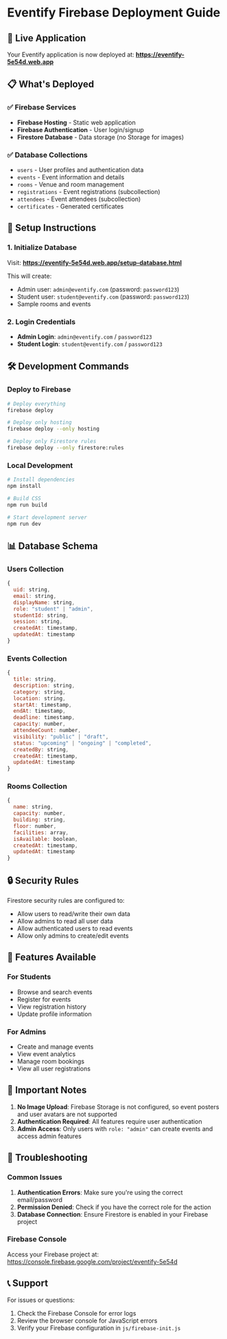 # Eventify Firebase Deployment Guide

## 🚀 Live Application

Your Eventify application is now deployed at: **https://eventify-5e54d.web.app**

## 📋 What's Deployed

### ✅ Firebase Services
- **Firebase Hosting** - Static web application
- **Firebase Authentication** - User login/signup
- **Firestore Database** - Data storage (no Storage for images)

### ✅ Database Collections
- `users` - User profiles and authentication data
- `events` - Event information and details
- `rooms` - Venue and room management
- `registrations` - Event registrations (subcollection)
- `attendees` - Event attendees (subcollection)
- `certificates` - Generated certificates

## 🔧 Setup Instructions

### 1. Initialize Database
Visit: **https://eventify-5e54d.web.app/setup-database.html**

This will create:
- Admin user: `admin@eventify.com` (password: `password123`)
- Student user: `student@eventify.com` (password: `password123`)
- Sample rooms and events

### 2. Login Credentials
- **Admin Login**: `admin@eventify.com` / `password123`
- **Student Login**: `student@eventify.com` / `password123`

## 🛠️ Development Commands

### Deploy to Firebase
```bash
# Deploy everything
firebase deploy

# Deploy only hosting
firebase deploy --only hosting

# Deploy only Firestore rules
firebase deploy --only firestore:rules
```

### Local Development
```bash
# Install dependencies
npm install

# Build CSS
npm run build

# Start development server
npm run dev
```

## 📊 Database Schema

### Users Collection
```javascript
{
  uid: string,
  email: string,
  displayName: string,
  role: "student" | "admin",
  studentId: string,
  session: string,
  createdAt: timestamp,
  updatedAt: timestamp
}
```

### Events Collection
```javascript
{
  title: string,
  description: string,
  category: string,
  location: string,
  startAt: timestamp,
  endAt: timestamp,
  deadline: timestamp,
  capacity: number,
  attendeeCount: number,
  visibility: "public" | "draft",
  status: "upcoming" | "ongoing" | "completed",
  createdBy: string,
  createdAt: timestamp,
  updatedAt: timestamp
}
```

### Rooms Collection
```javascript
{
  name: string,
  capacity: number,
  building: string,
  floor: number,
  facilities: array,
  isAvailable: boolean,
  createdAt: timestamp,
  updatedAt: timestamp
}
```

## 🔒 Security Rules

Firestore security rules are configured to:
- Allow users to read/write their own data
- Allow admins to read all user data
- Allow authenticated users to read events
- Allow only admins to create/edit events

## 🎯 Features Available

### For Students
- Browse and search events
- Register for events
- View registration history
- Update profile information

### For Admins
- Create and manage events
- View event analytics
- Manage room bookings
- View all user registrations

## 🚨 Important Notes

1. **No Image Upload**: Firebase Storage is not configured, so event posters and user avatars are not supported
2. **Authentication Required**: All features require user authentication
3. **Admin Access**: Only users with `role: "admin"` can create events and access admin features

## 🔧 Troubleshooting

### Common Issues
1. **Authentication Errors**: Make sure you're using the correct email/password
2. **Permission Denied**: Check if you have the correct role for the action
3. **Database Connection**: Ensure Firestore is enabled in your Firebase project

### Firebase Console
Access your Firebase project at: https://console.firebase.google.com/project/eventify-5e54d

## 📞 Support

For issues or questions:
1. Check the Firebase Console for error logs
2. Review the browser console for JavaScript errors
3. Verify your Firebase configuration in `js/firebase-init.js`
